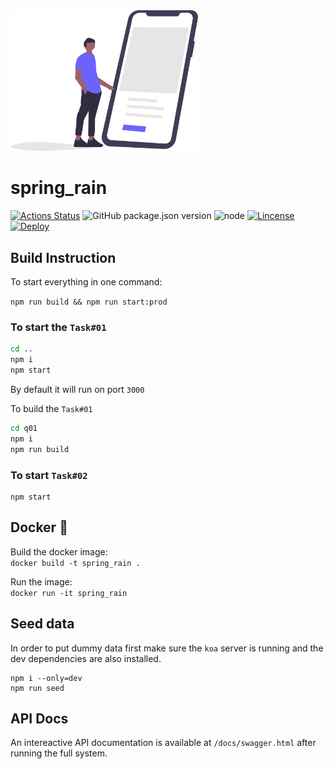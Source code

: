 <img src = './docs/artwork.svg' width="300" alt="artwork" />

# spring_rain

[![Actions Status](https://github.com/rakeen/spring_rain/workflows/koa%20workflow/badge.svg)](https://github.com/rakeen/spring_rain/actions)
![GitHub package.json version](https://img.shields.io/github/package-json/v/rakeen/spring_rain)
![node](https://img.shields.io/badge/node-14.4.0-brightgreen)
[![Lincense](http://www.wtfpl.net/wp-content/uploads/2012/12/wtfpl-badge-4.png)](http://www.wtfpl.net/about/)
[![Deploy](https://www.herokucdn.com/deploy/button.svg)](https://heroku.com/deploy?template=https://github.com/heroku/node-js-getting-started)

## Build Instruction

To start everything in one command:  

`npm run build && npm run start:prod`

### To start the `Task#01`  

```sh
cd ..
npm i
npm start
```

By default it will run on port `3000`


To build the `Task#01`  

```sh
cd q01
npm i
npm run build
```

### To start `Task#02`

```
npm start
```

## Docker 🐋

Build the docker image:  
`docker build -t spring_rain .`  

Run the image:  
`docker run -it spring_rain`  

## Seed data

In order to put dummy data first make sure the `koa` server is running and the dev dependencies are also installed.  

```
npm i --only=dev
npm run seed
```


## API Docs

An intereactive API documentation is available at `/docs/swagger.html` after running the full system.